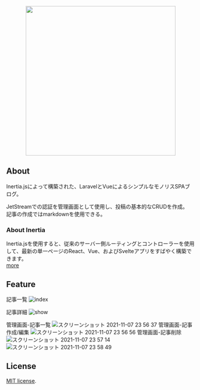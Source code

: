 <p align="center"><a href="https://laravel.com" target="_blank"><img src="https://raw.githubusercontent.com/laravel/art/master/logo-lockup/5%20SVG/2%20CMYK/1%20Full%20Color/laravel-logolockup-cmyk-red.svg" width="400"></a></p>

## About

Inertia.jsによって構築された、LaravelとVueによるシンプルなモノリスSPAブログ。

JetStreamでの認証を管理画面として使用し、投稿の基本的なCRUDを作成。  
記事の作成ではmarkdownを使用できる。

### About Inertia

Inertia.jsを使用すると、従来のサーバー側ルーティングとコントローラーを使用して、最新の単一ページのReact、Vue、およびSvelteアプリをすばやく構築できます。  
[more](https://inertiajs.com/)


## Feature

記事一覧
![index](https://user-images.githubusercontent.com/40763821/140657304-c328c437-fd08-4f0e-b62a-ff5147149be3.png)

記事詳細
![show](https://user-images.githubusercontent.com/40763821/140657317-91a98f3d-1d8c-458b-855f-d0443dc592ae.png)

管理画面-記事一覧
![スクリーンショット 2021-11-07 23 56 37](https://user-images.githubusercontent.com/40763821/140657306-04db8bfb-d972-4342-b27b-83444dfc09df.png)
管理画面-記事作成/編集
![スクリーンショット 2021-11-07 23 56 56](https://user-images.githubusercontent.com/40763821/140657308-b4bb3d9c-1d29-49af-adf5-79efb007ced1.png)
管理画面-記事削除
![スクリーンショット 2021-11-07 23 57 14](https://user-images.githubusercontent.com/40763821/140657312-69a74005-ad38-4fc2-a724-75cf9d16de4e.png)
![スクリーンショット 2021-11-07 23 58 49](https://user-images.githubusercontent.com/40763821/140657316-d3afff9f-01f4-495e-8ae2-f7c48b40fd92.png)

## License
[MIT license](https://opensource.org/licenses/MIT).

